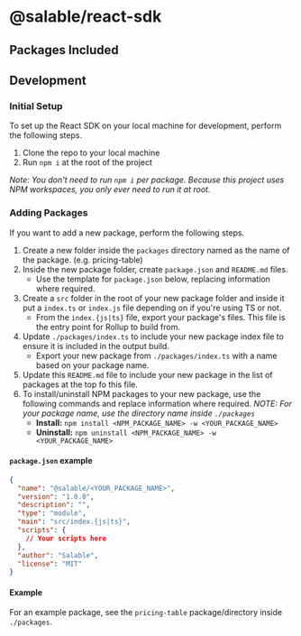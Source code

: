 # @salable/react-sdk

## Packages Included


## Development

### Initial Setup

To set up the React SDK on your local machine for development, perform the following steps.

1. Clone the repo to your local machine
2. Run `npm i` at the root of the project

_Note: You don't need to run `npm i` per package. Because this project uses NPM workspaces, you only ever need to run it at root._

### Adding Packages

If you want to add a new package, perform the following steps.

1. Create a new folder inside the `packages` directory named as the name of the package. (e.g. pricing-table)
2. Inside the new package folder, create `package.json` and `README.md` files.
   - Use the template for `package.json` below, replacing information where required.
3. Create a `src` folder in the root of your new package folder and inside it put a `index.ts` or `index.js` file depending on if you're using TS or not.
   - From the `index.{js|ts}` file, export your package's files. This file is the entry point for Rollup to build from.
4. Update `./packages/index.ts` to include your new package index file to ensure it is included in the output build.
   - Export your new package from `./packages/index.ts` with a name based on your package name.
5. Update this `README.md` file to include your new package in the list of packages at the top fo this file.
6. To install/uninstall NPM packages to your new package, use the following commands and replace information where required. _NOTE: For your package name, use the directory name inside `./packages`_
   - **Install:** `npm install <NPM_PACKAGE_NAME> -w <YOUR_PACKAGE_NAME>`
   - **Uninstall:** `npm uninstall <NPM_PACKAGE_NAME> -w <YOUR_PACKAGE_NAME>`

#### `package.json` example

```json
{
  "name": "@salable/<YOUR_PACKAGE_NAME>",
  "version": "1.0.0",
  "description": "",
  "type": "module",
  "main": "src/index.{js|ts}",
  "scripts": {
    // Your scripts here
  },
  "author": "Salable",
  "license": "MIT"
}
```

#### Example

For an example package, see the `pricing-table` package/directory inside `./packages`.
